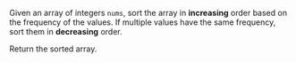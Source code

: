 Given an array of integers `nums`, sort the array in **increasing** order based on the frequency of the values. If multiple values have the same frequency, sort them in **decreasing** order.

Return the sorted array.